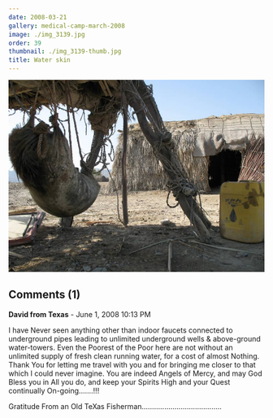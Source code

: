 ```yaml
---
date: 2008-03-21
gallery: medical-camp-march-2008
image: ./img_3139.jpg
order: 39
thumbnail: ./img_3139-thumb.jpg
title: Water skin
---
```


![Water skin](./img_3139.jpg)

<div id="comments">

## Comments (1)

<div id="comment">

**David from Texas** - June  1, 2008 10:13 PM

I have Never seen anything other than indoor faucets connected to underground pipes leading to unlimited underground wells & above-ground water-towers.
Even the Poorest of the Poor here are not without an unlimited supply of fresh clean running water, for a cost of almost Nothing.
Thank You for letting me travel with you and for bringing me closer to that which I could never imagine.
You are indeed Angels of Mercy, and may God Bless you in All you do, and keep your Spirits High and your Quest continually On-going.......!!!

Gratitude From an Old TeXas Fisherman.......................................

</div>

</div>